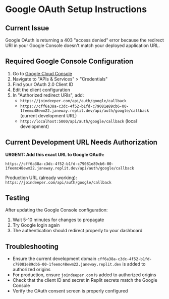 # Google OAuth Setup Instructions

## Current Issue
Google OAuth is returning a 403 "access denied" error because the redirect URI in your Google Console doesn't match your deployed application URL.

## Required Google Console Configuration

1. Go to [Google Cloud Console](https://console.cloud.google.com)
2. Navigate to "APIs & Services" > "Credentials"
3. Find your OAuth 2.0 Client ID
4. Edit the client configuration
5. In "Authorized redirect URIs", add:
   - `https://joindeeper.com/api/auth/google/callback`
   - `https://cff6a38a-c3dc-4f52-b1fd-c79081e89cb6-00-1feemc48ewm22.janeway.replit.dev/api/auth/google/callback` (current development URL)
   - `http://localhost:5000/api/auth/google/callback` (local development)

## Current Development URL Needs Authorization
**URGENT: Add this exact URL to Google OAuth:**
```
https://cff6a38a-c3dc-4f52-b1fd-c79081e89cb6-00-1feemc48ewm22.janeway.replit.dev/api/auth/google/callback
```

Production URL (already working): `https://joindeeper.com/api/auth/google/callback`

## Testing
After updating the Google Console configuration:
1. Wait 5-10 minutes for changes to propagate
2. Try Google login again
3. The authentication should redirect properly to your dashboard

## Troubleshooting
- Ensure the current development domain `cff6a38a-c3dc-4f52-b1fd-c79081e89cb6-00-1feemc48ewm22.janeway.replit.dev` is added to authorized origins
- For production, ensure `joindeeper.com` is added to authorized origins
- Check that the client ID and secret in Replit secrets match the Google Console
- Verify the OAuth consent screen is properly configured
